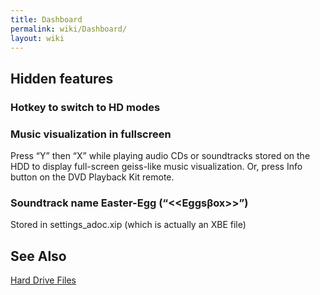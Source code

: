 ```yaml
---
title: Dashboard
permalink: wiki/Dashboard/
layout: wiki
---
```


Hidden features
---------------

### Hotkey to switch to HD modes

### Music visualization in fullscreen

Press “Y” then “X” while playing audio CDs or soundtracks stored on the
HDD to display full-screen geiss-like music visualization. Or, press
Info button on the DVD Playback Kit remote.

### Soundtrack name Easter-Egg (“&lt;<Eggs&beta;ox>&gt;”)

Stored in settings\_adoc.xip (which is actually an XBE file)

See Also
--------

[Hard Drive Files](/wiki/Hard_Drive_Files "wikilink")
